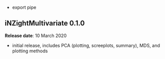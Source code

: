 - export pipe

## iNZightMultivariate 0.1.0
__Release date__: 10 March 2020

- initial release, includes PCA (plotting, screeplots, summary), MDS, and plotting methods
